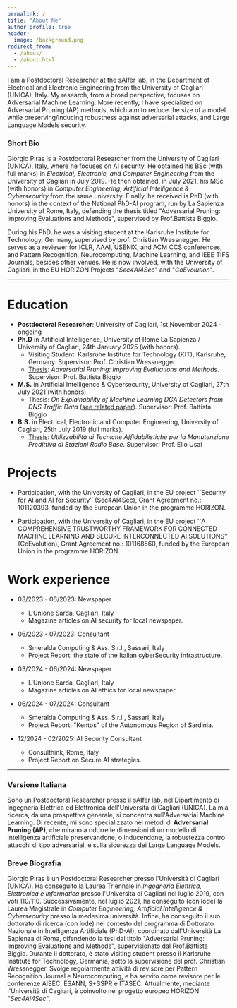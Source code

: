 ```yaml
---
permalink: /
title: "About Me"
author_profile: true
header: 
  image: /background.png
redirect_from: 
  - /about/
  - /about.html
---
```


I am a Postdoctoral Researcher at the [sAIfer lab](https://www.saiferlab.ai/), in the Department of Electrical and Electronic Engineering from the University of Cagliari (UNICA), Italy. My research, from a broad perspective, focuses on Adversarial Machine Learning. More recently, I have specialized on Adversarial Pruning (AP) methods, which aim to reduce the size of a model while preserving/inducing robustness against adversarial attacks, and Large Language Models security.

### Short Bio 
Giorgio Piras is a Postdoctoral Researcher from the University of Cagliari (UNICA), Italy, where he focuses on AI security. 
He obtained his BSc (with full marks) in _Electrical, Electronic, and Computer Engineering_ from the University of Cagliari in July 2019. 
He then obtained, in July 2021, his MSc (with honors) in _Computer Engineering; Artificial Intelligence & Cybersecurity_ from the same university. 
Finally, he received is PhD (with honors) in the context of the National PhD-AI program, run by La Sapienza University of Rome, Italy, defending the thesis titled "Adversarial Pruning: Improving Evaluations and Methods", supervised by Prof.Battista Biggio. 

During his PhD, he was a visiting student at the Karlsruhe Institute for Technology, Germany, supervised by prof. Christian Wressnegger.
He serves as a reviewer for ICLR, AAAI, USENIX, and ACM CCS conferences, and Pattern Recognition, Neurocomputing, Machine Learning, and IEEE TIFS Journals, besides other venues. 
He is now involved, with the University of Cagliari, in the EU HORIZON Projects "_Sec4Ai4Sec_" and "_CoEvolution_". 

---

Education
======
* **Postdoctoral Researcher**: University of Cagliari, 1st November 2024 - ongoing
* **Ph.D** in Artificial Intelligence, University of Rome La Sapienza / University of Cagliari, 24th January 2025 (with honors).  
  * Visiting Student: Karlsruhe Institute for Technology (KIT), Karlsruhe, Germany. Supervisor: Prof. Christian Wressnegger.
  * [Thesis](https://tesidottorato.depositolegale.it/bitstream/20.500.14242/193911/1/Tesi_dottorato_Piras.pdf): _Adversarial Pruning: Improving Evaluations and Methods_. Supervisor: Prof. Battista Biggio 
* **M.S.** in Artificial Intelligence & Cybersecurity, University of Cagliari, 27th July 2021 (with honors).
  * Thesis: _On Explainability of Machine Learning DGA Detectors from DNS Traffic Data_ ([see related paper](https://iris.unica.it/bitstream/11584/345551/2/ITASEC22_CameraReady_CeurArt_GiorgioPiras.pdf)). Supervisor: Prof. Battista Biggio
* **B.S.** in Electrical, Electronic and Computer Engineering, University of Cagliari, 25th July 2019 (full marks).
  * [Thesis](https://corsi.unica.it/ingegneriaelettricaeelettronica/files/2020/04/Tesi_Piras_Giorgio.pdf): _Utilizzabilità di Tecniche Affidabilistiche per la Manutenzione Predittiva di Stazioni Radio Base_. Supervisor: Prof. Elio Usai 

Projects
======
* Participation, with the University of Cagliari, in the EU project ``Security for AI and AI for Security’’ (Sec4AI4Sec), Grant Agreement no.: 101120393, funded by the European Union in the programme HORIZON.

* Participation, with the University of Cagliari, in the EU project ``A COMPREHENSIVE TRUSTWORTHY FRAMEWORK FOR CONNECTED MACHINE LEARNING AND SECURE INTERCONNECTED AI SOLUTIONS’’ (CoEvolution), Grant Agreement no.: 101168560, funded by the European Union in the programme HORIZON.

Work experience
======
* 03/2023 - 06/2023: Newspaper 
  * L'Unione Sarda, Cagliari, Italy 
  * Magazine articles on AI security for local newspaper. 

* 06/2023 - 07/2023: Consultant
  * Smeralda Computing & Ass. S.r.l., Sassari, Italy 
  * Project Report: the state of the Italian cyberSecurity infrastructure.

* 03/2024 - 06/2024: Newspaper 
  * L'Unione Sarda, Cagliari, Italy 
  * Magazine articles on AI ethics for local newspaper.
  
* 06/2024 - 07/2024: Consultant
  * Smeralda Computing & Ass. S.r.l., Sassari, Italy 
  * Project Report: "Kentos" of the Autonomous Region of Sardinia.

* 12/2024 - 02/2025: AI Security Consultant 
  * Consulthink, Rome, Italy 
  * Project Report on Secure AI strategies.

---

### Versione Italiana 

Sono un Postdoctoral Researcher presso il [sAIfer lab](https://www.saiferlab.ai/), nel Dipartimento di Ingegneria Elettrica ed Elettronica dell'Università di Cagliari (UNICA). La mia ricerca, da una prospettiva generale, si concentra sull'Adversarial Machine Learning. Di recente, mi sono specializzato nei metodi di **Adversarial Pruning (AP)**, che mirano a ridurre le dimensioni di un modello di intelligenza artificiale preservandone, o inducendone, la robustezza contro attacchi di tipo adversarial, e sulla sicurezza dei Large Language Models.

### Breve Biografia  
Giorgio Piras è un Postdoctoral Researcher presso l'Università di Cagliari (UNICA). 
Ha conseguito la Laurea Triennale in _Ingegneria Elettrica, Elettronica e Informatica_ presso l'Università di Cagliari nel luglio 2019, con voti 110/110.
Successivamente, nel luglio 2021, ha conseguito (con lode) la Laurea Magistrale in _Computer Engineering; Artificial Intelligence & Cybersecurity_ presso la medesima università.
Infine, ha conseguito il suo dottorato di ricerca (con lode) nel contesto del programma di Dottorato Nazionale in Intelligenza Artificiale (PhD-AI), coordinato dall'Università La Sapienza di Roma, difendendo la tesi dal titolo "Adversarial Pruning: Improving Evaluations and Methods", supervisionato dal Prof.Battista Biggio. 
Durante il dottorato, è stato visiting student presso il Karlsruhe Institute for Technology, Germania, sotto la supervisione del prof. Christian Wressnegger. Svolge regolarmente attività di revisore per Pattern Recognition Journal e Neurocomputing, e ha servito come revisore per le conferenze AISEC, ESANN, S+SSPR e ITASEC. 
Attualmente, mediante l'Università di Cagliari, è coinvolto nel progetto europeo HORIZON "_Sec4Ai4Sec_".
